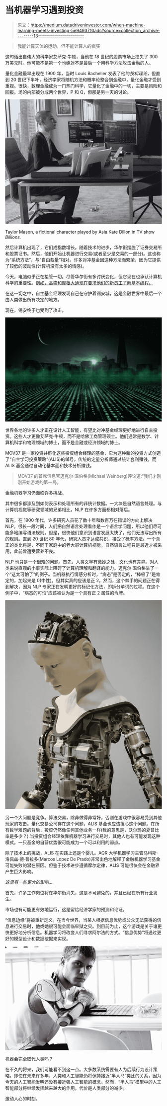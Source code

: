 # 当机器学习遇到投资

> 原文：<https://medium.datadriveninvestor.com/when-machine-learning-meets-investing-5e9493710adc?source=collection_archive---------13----------------------->

> 我能计算天体的运动，但不能计算人的疯狂

这句话出自伟大的科学家艾萨克·牛顿，当他在 18 世纪的股票市场上损失了 300 万美元时。他可能不是第一个也绝对不是最后一个用科学方法攻击金融的人。

量化金融最早出现在 1900 年，当时 Louis Bachelier 发表了他的*投机理论*，但直到 20 世纪下半叶，经济学家将随机方法和概率论整合到金融中，量化金融才受到重视。很快，数理金融成为一门热门科学，它量化了金融中的一切，主要是风险和回报。场的内部被分成两个世界，P 和 Q，但那是另一天的讨论。

![](img/feb24951d881cb79fcfe409c8512c4bb.png)

Taylor Mason, a fictional character played by Asia Kate Dillon in TV show *Billions.*

然后计算机出现了，它们成指数增长。随着技术的进步，华尔街摆脱了证券交易所和股票证书。然后，他们开始让机器进行交易(或者至少是交易的一部分)。这也称为“系统方法”，与“自由裁量”相对。许多对冲基金因这种方法而繁荣，因为它提供了较低的波动性(计算机没有太多的情感)。

今天，电脑似乎正在接管一切。尽管华尔街有多讨厌变化，但它现在也承认计算机科学的重要性。[例如，高盛和摩根大通现在要求他们的新员工了解基本编程。](https://www.ft.com/content/4c17d6ce-c8b2-11e8-ba8f-ee390057b8c9)

在这一切之中，自主基金经理发现自己在守护着锡安城，这是金融世界中最后一个由人类做出所有决定的地方。

现在，锡安终于也受到了攻击。

![](img/99153122bb54961b673fddb139ebf142.png)

世界各地的许多人才正在设计人工智能，有望比对冲基金经理更好地进行自主投资。这些人才更像艾萨克·牛顿，而不是哈佛工商管理硕士。他们通常是数学、计算机科学和物理领域的博士，而不是金融或经济领域的博士。

MOV37 是一家投资并孵化这些投资组合经理的基金，它为这种新的投资方式创造了“自主学习投资策略”(ALIS)的绰号。传统的定量分析师通过统计套利赚钱，而 ALIS 基金通过自动化基本面和技术分析赚钱。

> MOV37 的首席信息官迈克尔·温伯格(Michael Weinberg)评论道:“我们才刚刚开始游戏的第一局。

金融机器学习仍面临许多挑战。

其中很多都涉及到如何表示和处理所有的非统计数据。一大块是自然语言处理。与计算机视觉等研究领域的兄弟相比，NLP 在许多方面都相对落后。

首先，在 1900 年代，许多研究人员花了数十年和数百万在错误的方向上解决 NLP。很长一段时间，人们把自然语言处理看作是一个语言学问题，所以他们尽可能多地编写语法规则。但是，很快他们意识到语言发展太快了，他们无法写出所有的规则。直到 20 世纪 80 年代，研究人员才达成共识，接受了概率方法。一个真正的类比将是，不同于家庭中的老大哥计算机视觉，自然语言过程只是最近才被采用，此前曾遭受营养不良。

NLP 也只是一个很难的问题。首先，人类文学有微妙之处，文化也有差异。对人类来说直观的小事实际上阻碍了计算机理解和翻译的能力。迈克尔·温伯格举了一个“这太可怕了”的例子。当机器执行情感分析时，“病态”是否定的，“棒极了”是肯定的，加起来是 0(中性)。但其实真的应该是正 2。然而，这个棘手的问题正在得到解决，因为 NLP 专家正在发明更好的标记化方法，即拆分单词的过程。在这个例子中，“病态的可怕”应该被认为是一个具有正 2 属性的令牌。

![](img/6a3db460f658e4a9534bec1df7af8314.png)

另一个大问题是竞争。算法交易，除非做得非常好，否则在游戏中很容易受到其他玩家的攻击。量化交易公司存在这个问题，ALIS 基金也应该担心这个问题。在所有数学难题的背后，投资仍然像任何其他业务一样(我的意思是，沃尔玛的夏普比率是多少？).当投资组合经理依靠机器学习进行交易时，其他人也有可能发现这种模式。一只基金的自营优势很可能成为一个可以利用的弱点。

除了技术上的挑战，ALIS 在实践上还是个婴儿。AQR 大学机器学习主管马科斯·洛佩兹·德·普拉多(Marcos Lopez De Prado)非常出色地解释了金融机器学习基金可能失败的潜在原因。但鉴于技术进步遵循摩尔定律，ALIS 可能很快会在金融界产生巨大影响。

*这里有一些更大的影响…*

首先，许多工作岗位将在华尔街消失，这是不可避免的，并且已经在所有行业发生。

市场也有可能更有效地运行，这是留给经济学家的预测和论证。

“信息边缘”将被重新定义。在当今世界，当某人根据信息优势或公众无法获得的信息进行交易时，他或她很可能会面临牢狱之灾。到目前为止，这个游戏是关于谁更快更好地分析信息。机器学习将改变人们寻求阿尔法的方式。“信息优势”将通过更好的模型设计和数据挖掘来实现。

![](img/6bd2953c8b4405a86f6830e698f6508d.png)

机器会完全取代人类吗？

在不久的将来，我们可能看不到这一点。大多数系统需要有人为后续行为设计策略。即使在未来许多年，人类和人工智能仍将保持接近“半人马”类比的关系，因为今天的人工智能发明还没有接近强人工智能的概念。然而，“半人马”模型中的人工智能部分将继续发挥越来越大的作用，代价是人类部分的减少。

激动人心的时刻。